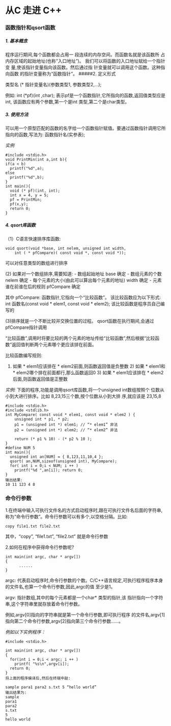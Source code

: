 # 从C 走进 C++
### 函数指针和qsort函数
##### 1. 基本概念

程序运行期间,每个函数都会占用一 段连续的内存空间。而函数名就是该函数所 占内存区域的起始地址(也称“入口地址”)。 我们可以将函数的入口地址赋给一个指针变 量,使该指针变量指向该函数。然后通过指 针变量就可以调用这个函数。这种指向函数 的指针变量称为“函数指针”。
#####2. 定义形式

类型名 (* 指针变量名)(参数类型1, 参数类型2,...);

例如: int (*pf)(int ,char); 表示pf是一个函数指针,它所指向的函数,返回值类型应是int, 该函数应有两个参数,第一个是int 类型,第二个是char类型。

##### 3. 使用方法
 可以用一个原型匹配的函数的名字给一个函数指针赋值。要通过函数指针调用它所指向的函数,写法为:
  函数指针名(实参表);

 *实例*
 
    #include <stdio.h>
    void PrintMin(int a,int b){
    if(a < b)
      printf("%d",a);
    else
      printf("%d",b);
    }
    int main(){
      void (* pf)(int, int);
      int x = 4, y = 5;
      pf = PrintMin;
      pf(x,y);
      return 0;
    }

##### 4. qsort库函数
（1）C语言快速排序库函数:

    void qsort(void *base, int nelem, unsigned int width,
        int ( * pfCompare)( const void *, const void *));
        
  可以对任意类型的数组进行排序

(2) 如果对一个数组排序,需要知道:
    - 数组起始地址    base 确定
    - 数组元素的个数   nelem 确定
    - 每个元素的大小(由此可以算出每个元素的地址)  width  确定
    - 元素谁在前谁在后的规则   pfCompare  确定

其中 pfCompare: 函数指针,它指向一个“比较函数”。 该比较函数应为以下形式:
int 函数名(const void * elem1, const void * elem2); 该比较函数是程序员自己编写的

(3)排序就是一个不断比较并交换位置的过程。 qsort函数在执行期间,会通过pfCompare指针调用

“比较函数”,调用时将要比较的两个元素的地址传给“比较函数”,然后根据“比较函数”返回值判断两个元素哪个更应该排在前面。

比较函数编写规则:
1) 如果 * elem1应该排在 * elem2前面,则函数返回值是负整数 2) 如果 * elem1和* elem2哪个排在前面都行,那么函数返回0 3) 如果 * elem1应该排在 * elem2后面,则函数返回值是正整数

*实例:*
下面的程序,功能是调用qsort库函数,将一个unsigned int数组按照个 位数从小到大进行排序。比如 8,23,15三个数,按个位数从小到大排 序,就应该是 23,15,8

    #include <stdio.h>
    #include <stdlib.h>
    int MyCompare( const void * elem1, const void * elem2 ) {
        unsigned int * p1, * p2;
        p1 = (unsigned int *) elem1; // “* elem1” 非法
        p2 = (unsigned int *) elem2; // “* elem2” 非法
        
        return (* p1 % 10) - (* p2 % 10 );
    }
    #define NUM 5
    int main(){
      unsigned int an[NUM] = { 8,123,11,10,4 };
      qsort( an,NUM,sizeof(unsigned int), MyCompare);
      for( int i = 0;i < NUM; i ++ )
        printf("%d ",an[i]); return 0;
    }
    输出结果:
    10 11 123 4 8

### 命令行参数

1.在终端中输入可执行文件名的方式启动程序时,跟在可执行文件名后面的字符串,称为“命令行参数”。命令行参数可以有多个,以空格分隔。比如:

    copy file1.txt file2.txt

其中，“copy”, “file1.txt”, “file2.txt” 就是命令行参数

2.如何在程序中获得命令行参数呢?

    int main(int argc, char * argv[])
    {
          ......
    }
   argc: 代表启动程序时,命令行参数的个数。C/C++语言规定,可执行程序程序本身的文件名,也算一个命令行参数,因此,argc的值 至少是1。
   
   argv: 指针数组,其中的每个元素都是一个char* 类型的指针,该 指针指向一个字符串,这个字符串里就存放着命令行参数。
   
例如,argv[0]指向的字符串就是第一个命令行参数,即可执行程序 的文件名,argv[1]指向第二个命令行参数,argv[2]指向第三个命令行参数......。

  *例如以下实例程序：*
    
        
    #include <stdio.h>
      
    int main(int argc, char * argv[])
    {
      for(int i = 0;i < argc; i ++ )
        printf( "%s\n",argv[i]);
      return 0;
    }
    将上面的程序编译后,然后在终端中敲:
    
    sample para1 para2 s.txt 5 “hello world”
    输出结果为:
    sample
    para1
    para2
    s.txt
    5
    hello world
